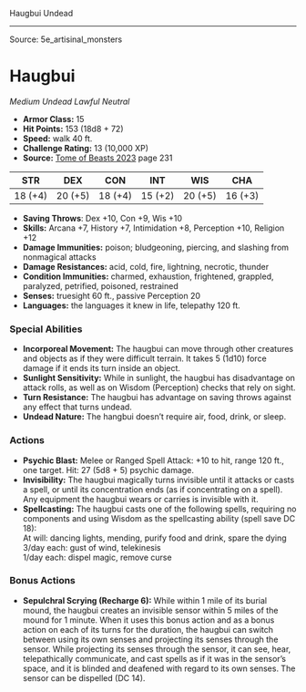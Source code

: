 <MonsterName/>Haugbui</MonsterName>
<CreatureType/>Undead</CreatureType>



---

Source: 5e_artisinal_monsters

# Haugbui

*Medium* *Undead* *Lawful Neutral*

- **Armor Class:** 15
- **Hit Points:** 153 (18d8 + 72)
- **Speed:** walk 40 ft.
- **Challenge Rating:** 13 (10,000 XP)
- **Source:** [Tome of Beasts 2023](https://koboldpress.com/kpstore/product/tome-of-beasts-1-2023-edition/) page 231

| STR | DEX | CON | INT | WIS | CHA |
| --- | --- | --- | --- | --- | --- |
| 18 (+4) | 20 (+5) | 18 (+4) | 15 (+2) | 20 (+5) | 16 (+3) |

- **Saving Throws**: Dex +10, Con +9, Wis +10
- **Skills:** Arcana +7, History +7, Intimidation +8, Perception +10, Religion +12
- **Damage Immunities:** poison; bludgeoning, piercing, and slashing from nonmagical attacks
- **Damage Resistances:** acid, cold, fire, lightning, necrotic, thunder
- **Condition Immunities:** charmed, exhaustion, frightened, grappled, paralyzed, petrified, poisoned, restrained
- **Senses:** truesight 60 ft., passive Perception 20
- **Languages:** the languages it knew in life, telepathy 120 ft.

### Special Abilities

- **Incorporeal Movement:** The haugbui can move through other creatures and objects as if they were difficult terrain. It takes 5 (1d10) force damage if it ends its turn inside an object.
- **Sunlight Sensitivity:** While in sunlight, the haugbui has disadvantage on attack rolls, as well as on Wisdom (Perception) checks that rely on sight.
- **Turn Resistance:** The haugbui has advantage on saving throws against any effect that turns undead.
- **Undead Nature:** The hangbui doesn’t require air, food, drink, or sleep.

### Actions

- **Psychic Blast:** Melee or Ranged Spell Attack: +10 to hit, range 120 ft., one target. Hit: 27 (5d8 + 5) psychic damage.
- **Invisibility:** The haugbui magically turns invisible until it attacks or casts a spell, or until its concentration ends (as if concentrating on a spell). Any equipment the haugbui wears or carries is invisible with it.
- **Spellcasting:** The haugbui casts one of the following spells, requiring no components and using Wisdom as the spellcasting ability (spell save DC 18):<br>At will: dancing lights, mending, purify food and drink, spare the dying<br>3/day each: gust of wind, telekinesis<br>1/day each: dispel magic, remove curse

### Bonus Actions

- **Sepulchral Scrying (Recharge 6):** While within 1 mile of its burial mound, the haugbui creates an invisible sensor within 5 miles of the mound for 1 minute. When it uses this bonus action and as a bonus action on each of its turns for the duration, the haugbui can switch between using its own senses and projecting its senses through the sensor. While projecting its senses through the sensor, it can see, hear, telepathically communicate, and cast spells as if it was in the sensor’s space, and it is blinded and deafened with regard to its own senses. The sensor can be dispelled (DC 14).


